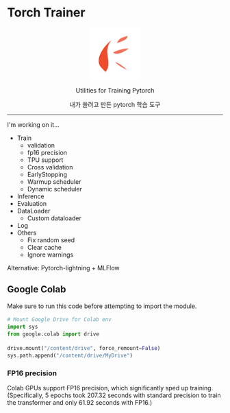 # Torch Trainer 

<div align="center">
  <img src="./src/flare.svg" alt="" style="width: 120px"/>
  <p>Utilities for Training Pytorch</p>
  <p>내가 쓸려고 만든 pytorch 학습 도구</p>
</div>

---

I'm working on it...

- Train
  - validation
  - fp16 precision
  - TPU support
  - Cross validation
  - EarlyStopping
  - Warmup scheduler
  - Dynamic scheduler
- Inference
- Evaluation
- DataLoader
  - Custom dataloader
- Log
- Others
  - Fix random seed
  - Clear cache
  - Ignore warnings

Alternative: Pytorch-lightning + MLFlow

## Google Colab

Make sure to run this code before attempting to import the module.

```python
# Mount Google Drive for Colab env
import sys
from google.colab import drive

drive.mount("/content/drive", force_remount=False)
sys.path.append("/content/drive/MyDrive")
```

### FP16 precision

Colab GPUs support FP16 precision, which significantly sped up training. (Specifically, 5 epochs took 207.32 seconds with standard precision to train the transformer and only 61.92 seconds with FP16.)
